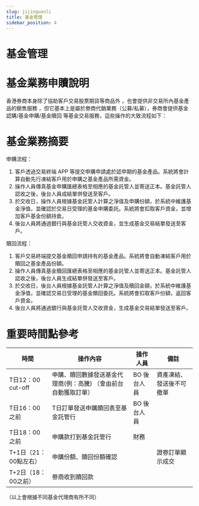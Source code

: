 ```yaml
---
slug: jijinguanli
title: 基金管理
sidebar_position: 4
---
```



# 基金管理


# 基金業務申贖說明


香港券商本身除了協助客戶交易股票期貨等商品外 ，也會提供非交易所內基金產品的銷售服務 ，但它基本上是屬於劵商代銷業務（公募/私募），券商會提供基金認購/基金申購/基金贖回 等基金交易服務，這些操作的大致流程如下：


# 基金業務摘要


申購流程：

1. 客戶透過交易終端 APP 等提交申購申請處於認申期的基金產品。系統將會計算自動先行凍結客戶用於申購之基金產品所需資金。
2. 操作人員傳真基金申購匯總表格至相應的基金託管人並寄送正本。基金託管人認收之後，後台人員成結單併發送至客戶。
3. 於交收日，操作人員根據基金託管人計算之淨值及申購份額，於系統中維護基金淨值，並確認於交易日受理的基金申購委託。系統將會扣取客戶資金，並增加客戶基金份額持倉。
4. 後台人員將通過銀行與基金託管人交收資金，並生成基金交易結單發送至客戶。

贖回流程：

1. 客戶交易終端提交基金贖回申請持有的基金產品。系統將會自動凍結客戶用於贖回之基金產品份額。
2. 操作人員傳真基金贖回匯總表格至相應的基金託管人並寄送正本。基金託管人認收之後，後台人員生成結單併發送至客戶。
3. 於交收日，後台人員根據基金託管人計算之淨值及贖回金額，於系統中維護基金淨值，並確認交易日受理的基金贖回委託。系統將會扣取客戶份額，返回客戶資金。
4. 後台人員將通過銀行與基金託管人交收資金，生成基金交易結單發送至客戶。

# **重要時間點參考** 


| 時間               | 操作內容                               | 操作人員    | 備註            |
| ---------------- | ---------------------------------- | ------- | ------------- |
| T日12：00 cut-off  | 申購、贖回數據發送基金代理商(例：高騰) （會由前台自動獲取訂單）  | BO 後台人員 | 資產凍結、發送後不可撤單  |
| T日16：00之前        | T日訂單發送申購贖回表至基金託管行                  | BO 後台人員 |               |
| T日18：00之前        | 申購款打到基金託管行                         | 財務      |               |
| T+1日（21：00點左右）   | 申購份額、贖回份額確認                        |         | 證劵訂單顯示成交      |
| T+2日（18：00之前）    | 劵商收到贖回款                            |         |               |


（以上會根據不同基金代理商有所不同）

